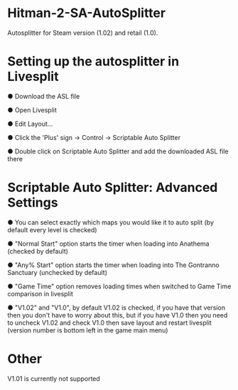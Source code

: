 # Hitman-2-SA-AutoSplitter

Autosplitter for Steam version (1.02) and retail (1.0).


# Setting up the autosplitter in Livesplit

● Download the ASL file

● Open Livesplit

● Edit Layout...

● Click the 'Plus' sign -> Control -> Scriptable Auto Splitter

● Double click on Scriptable Auto Splitter and add the downloaded ASL file there


# Scriptable Auto Splitter: Advanced Settings

● You can select exactly which maps you would like it to auto split (by default every level is checked)

● "Normal Start" option starts the timer when loading into Anathema (checked by default)

● "Any% Start" option starts the timer when loading into The Gontranno Sanctuary (unchecked by default)

● "Game Time" option removes loading times when switched to Game Time comparison in livesplit

● "V1.02" and "V1.0", by default V1.02 is checked, if you have that version then you don't have to worry about this, but if you have V1.0 then you need to uncheck V1.02 and check V1.0 then save layout and restart livesplit (version number is bottom left in the game main menu)


# Other

V1.01 is currently not supported
